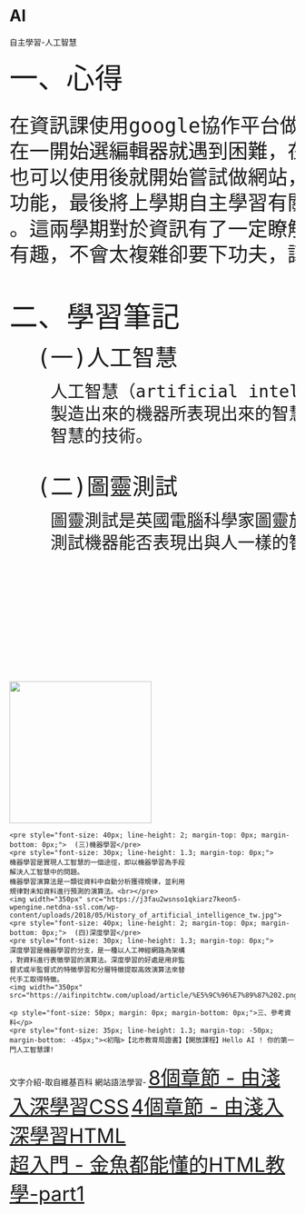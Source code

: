 # AI
<!DOCTYPE html>
<div>
    <p class="ly">自主學習-人工智慧</p> 
</div>
<head>
    <p style="font-size: 50px; margin: 0px;">一、心得</p>
    <pre style="font-size: 35px; line-height: 1.3; margin-top: 30px; margin-bottom: 0px;">在資訊課使用google協作平台做作業後對網站設計有興趣，開始學習網站設計，
在一開始選編輯器就遇到困難，在找資料後發現我稍微熟悉過的Visual Studio
也可以使用後就開始嘗試做網站，查到基本上由html跟css寫，嘗試每個語法的
功能，最後將上學期自主學習有關在酷課雲人工智慧的課程的學習筆記做成網站
。這兩學期對於資訊有了一定瞭解，對於未來的方向也有一些想法。做網站十分
有趣，不會太複雜卻要下功夫，讓人有成就感。
        </pre>
    <pre style="font-size: 50px; margin: 0px; ">二、學習筆記</pre>
    <pre style="font-size: 40px; line-height: 2; margin-top: 0px; margin-bottom: 0px;">  (一)人工智慧</pre>
    <pre style="font-size: 30px; line-height: 1.3; margin-top: 0px;">    人工智慧（artificial intelligence，縮寫為AI）亦稱智械、機器智慧，指由人
    製造出來的機器所表現出來的智慧。通常人工智慧是指透過普通電腦程式來呈現人類
    智慧的技術。</pre>
    <pre style="font-size: 40px; line-height: 2; margin-top: 0px; margin-bottom: 0px;">  (二)圖靈測試</pre>
    <pre style="font-size: 30px; line-height: 1.3; margin-top: 0px;">    圖靈測試是英國電腦科學家圖靈於1950年提出的思想實驗，目的在
    測試機器能否表現出與人一樣的智慧型水準。<br><br><br><br><br><br></pre>
    <img width="250px" src="https://upload.wikimedia.org/wikipedia/commons/thumb/b/b9/Turing_Test_Version_3.svg/1200px-Turing_Test_Version_3.svg.png">
   
    <pre style="font-size: 40px; line-height: 2; margin-top: 0px; margin-bottom: 0px;">  (三)機器學習</pre>
    <pre style="font-size: 30px; line-height: 1.3; margin-top: 0px;">    機器學習是實現人工智慧的一個途徑，即以機器學習為手段
    解決人工智慧中的問題。
    機器學習演算法是一類從資料中自動分析獲得規律，並利用
    規律對未知資料進行預測的演算法。<br></pre>
    <img width="350px" src="https://j3fau2wsnso1qkiarz7keon5-wpengine.netdna-ssl.com/wp-content/uploads/2018/05/History_of_artificial_intelligence_tw.jpg">
    <pre style="font-size: 40px; line-height: 2; margin-top: 0px; margin-bottom: 0px;">  (四)深度學習</pre>
    <pre style="font-size: 30px; line-height: 1.3; margin-top: 0px;">    深度學習是機器學習的分支，是一種以人工神經網路為架構
    ，對資料進行表徵學習的演算法。深度學習的好處是用非監
    督式或半監督式的特徵學習和分層特徵提取高效演算法來替
    代手工取得特徵。
    <img width="350px" src="https://aifinpitchtw.com/upload/article/%E5%9C%96%E7%89%87%202.png">
    
    <p style="font-size: 50px; margin: 0px; margin-bottom: 0px;">三、參考資料</p>
    <pre style="font-size: 35px; line-height: 1.3; margin-top: -50px; margin-bottom: -45px;"><初階>【北市教育局證書】【開放課程】Hello AI ! 你的第一門人工智慧課!
文字介紹-取自維基百科
網站語法學習-</pre>
<a style="font-size: 35px;" href="https://mtache.com/css" target="_blank">8個章節 - 由淺入深學習CSS</a> 
<a style="font-size: 35px;" href="https://mtache.com/html" target="_blank">4個章節 - 由淺入深學習HTML</a>    
<a style="font-size: 35px;" href="https://www.youtube.com/watch?v=uhLg6nVVTzY" target="_blank">超入門 - 金魚都能懂的HTML教學-part1</a>    

</head>

